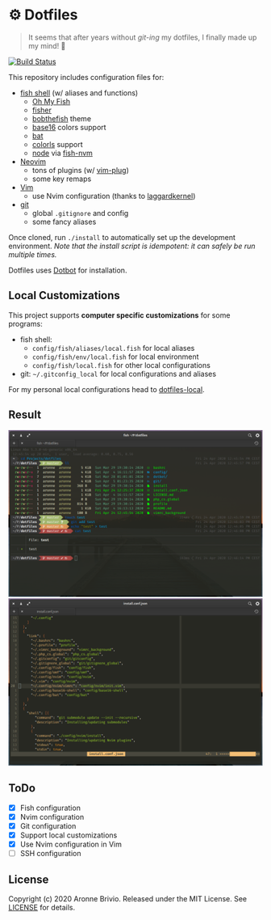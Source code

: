# ⚙️ Dotfiles
> It seems that after years without *git-ing* my dotfiles, I finally made up my mind! 🎉
   
[![Build Status](https://travis-ci.com/aronnebrivio/dotfiles.svg?branch=master)](https://travis-ci.com/aronnebrivio/dotfiles)   
   
This repository includes configuration files for:

- [fish shell](https://fishshell.com/) (w/ aliases and functions)
  - [Oh My Fish](https://github.com/oh-my-fish/oh-my-fish)
  - [fisher](https://github.com/jorgebucaran/fisher)
  - [bobthefish](https://github.com/oh-my-fish/theme-bobthefish) theme
  - [base16](https://github.com/chriskempson/base16-shell) colors support
  - [bat](https://github.com/sharkdp/bat)
  - [colorls](https://github.com/athityakumar/colorls) support
  - [node](https://nodejs.org/) via [fish-nvm](https://github.com/jorgebucaran/fish-nvm)
- [Neovim](https://neovim.io/)
  - tons of plugins (w/ [vim-plug](https://github.com/junegunn/vim-plug))
  - some key remaps
- [Vim](https://www.vim.org/)
  - use Nvim configuration (thanks to [laggardkernel](https://gist.github.com/laggardkernel/9013f948345212563ede9c9ee56c6b42))
- [git](https://git-scm.com/)
  - global `.gitignore` and config
  - some fancy aliases

Once cloned, run `./install` to automatically set up the development environment.
*Note that the install script is idempotent: it can safely be run multiple times.*

Dotfiles uses [Dotbot](https://github.com/anishathalye/dotbot) for installation.

## Local Customizations
This project supports **computer specific customizations** for some programs:

- fish shell:
  - `config/fish/aliases/local.fish` for local aliases
  - `config/fish/env/local.fish` for local environment
  - `config/fish/local.fish` for other local configurations
- git: `~/.gitconfig_local` for local configurations and aliases

For my personal local configurations head to [dotfiles-local](https://github.com/aronnebrivio/dotfiles-local).

## Result
![Shell example](shell.png)
![Vim example](vim.png)

## ToDo
- [x] Fish configuration
- [x] Nvim configuration
- [x] Git configuration
- [x] Support local customizations
- [x] Use Nvim configuration in Vim
- [ ] SSH configuration

## License
Copyright (c) 2020 Aronne Brivio. Released under the MIT License. See [LICENSE](https://github.com/aronnebrivio/dotfiles/blob/master/LICENSE) for details.
